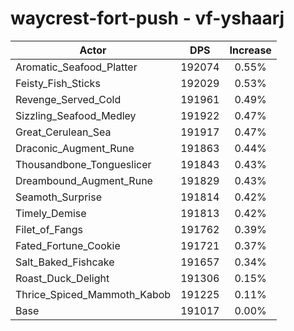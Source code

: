 # waycrest-fort-push - vf-yshaarj
| Actor | DPS | Increase |
|---|:---:|:---:|
|Aromatic_Seafood_Platter|192074|0.55%|
|Feisty_Fish_Sticks|192029|0.53%|
|Revenge_Served_Cold|191961|0.49%|
|Sizzling_Seafood_Medley|191922|0.47%|
|Great_Cerulean_Sea|191917|0.47%|
|Draconic_Augment_Rune|191863|0.44%|
|Thousandbone_Tongueslicer|191843|0.43%|
|Dreambound_Augment_Rune|191829|0.43%|
|Seamoth_Surprise|191814|0.42%|
|Timely_Demise|191813|0.42%|
|Filet_of_Fangs|191762|0.39%|
|Fated_Fortune_Cookie|191721|0.37%|
|Salt_Baked_Fishcake|191657|0.34%|
|Roast_Duck_Delight|191306|0.15%|
|Thrice_Spiced_Mammoth_Kabob|191225|0.11%|
|Base|191017|0.00%|
